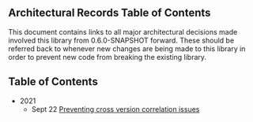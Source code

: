 ## Architectural Records Table of Contents

This document contains links to all major architectural decisions made involved this library from
0.6.0-SNAPSHOT forward. These should be referred back to whenever new changes are being made to
this library in order to prevent new code from breaking the existing library.

## Table of Contents
- 2021
    - Sept 22 [Preventing cross version correlation issues](docs/architectural_records/table-of-contents.md)